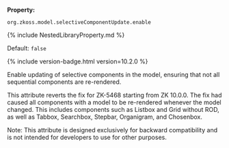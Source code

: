 **Property:**

`org.zkoss.model.selectiveComponentUpdate.enable`

{% include NestedLibraryProperty.md %}

Default:  `false`

{% include version-badge.html version=10.2.0 %}

Enable updating of selective components in the model, ensuring that not
all sequential components are re-rendered.

This attribute reverts the fix for ZK-5468 starting from ZK 10.0.0. The
fix had caused all components with a model to be re-rendered whenever
the model changed. This includes components such as Listbox and Grid
without ROD, as well as Tabbox, Searchbox, Stepbar, Organigram, and
Chosenbox.

Note: This attribute is designed exclusively for backward compatibility
and is not intended for developers to use for other purposes.
